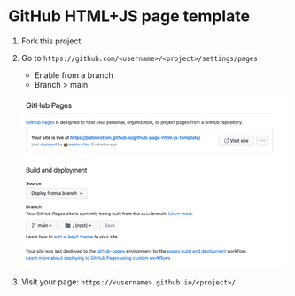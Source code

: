 # GitHub HTML+JS page template

1. Fork this project
2. Go to `https://github.com/<username>/<project>/settings/pages`
   * Enable from a branch
   * Branch > main

   ![img.png](img.png)
3. Visit your page: `https://<username>.github.io/<project>/`